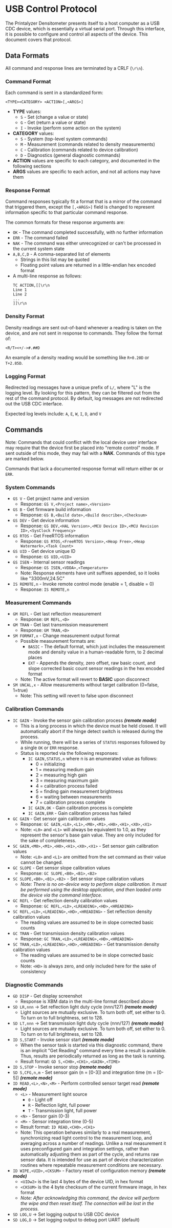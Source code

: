 USB Control Protocol
====================

The Printalyzer Densitometer presents itself to a host computer as a USB CDC
device, which is essentially a virtual serial port. Through this interface,
it is possible to configure and control all aspects of the device.
This document covers that protocol.

## Data Formats

All command and response lines are terminated by a CRLF (`\r\n`).

### Command Format

Each command is sent in a standardized form:

`<TYPE><CATEGORY> <ACTION>[,<ARGS>]`
* **TYPE** values:
  * `S` - Set (change a value or state)
  * `G` - Get (return a value or state)
  * `I` - Invoke (perform some action on the system)
* **CATEGORY** values:
  * `S` - System (top-level system commands)
  * `M` - Measurement (commands related to density measurements)
  * `C` - Calibration (commands related to device calibration)
  * `D` - Diagnostics (general diagnostic commands)
* **ACTION** values are specific to each category, and documented in the following sections
* **ARGS** values are specific to each action, and not all actions may have them

### Response Format

Command responses typically fit a format that is a mirror of the command that
triggered them, except the `[,<ARGS>]` field is changed to represent
information specific to that particular command response.

The common formats for these response arguments are:
* `OK` - The command completed successfully, with no further information
* `ERR` - The command failed
* `NAK` - The command was either unrecognized or can't be processed in the current system state
* `A,B,C,D` - A comma-separated list of elements
  * Strings in this list may be quoted
  * Floating point values are returned in a little-endian hex encoded format
* A multi-line response as follows:
  ```
  TC ACTION,[[\r\n
  Line 1
  Line 2
  ...
  ]]\r\n  
  ```


### Density Format

Density readings are sent out-of-band whenever a reading is taken on the device,
and are not sent in response to commands. They follow the format of:

`<R/T><+/->#.##D`

An example of a density reading would be something like `R+0.20D` or `T+2.85D`.

### Logging Format

Redirected log messages have a unique prefix of `L/`, where "L" is the logging level.
By looking for this pattern, they can be filtered out from the rest of the command
protocol. By default, log messages are not redirected out the USB CDC interface.

Expected log levels include: `A`, `E`, `W`, `I`, `D`, and `V`

## Commands

Note: Commands that could conflict with the local device user interface
may require that the device first be placed into "remote control" mode.
If sent outside of this mode, they may fail with a **NAK**. Commands of
this type are marked below.

Commands that lack a documented response format will return either `OK` or `ERR`.

### System Commands

* `GS V` - Get project name and version
  * Response: `GS V,<Project name>,<Version>`
* `GS B` - Get firmware build information
  * Response: `GS B,<Build date>,<Build describe>,<Checksum>`
* `GS DEV`  - Get device information
  * Response: `GS DEV,<HAL Version>,<MCU Device ID>,<MCU Revision ID>,<SysClock Frequency>`
* `GS RTOS` - Get FreeRTOS information
  * Response: `GS RTOS,<FreeRTOS Version>,<Heap Free>,<Heap Watermark>,<Task Count>`
* `GS UID`  - Get device unique ID
  * Response: `GS UID,<UID>`
* `GS ISEN` - Internal sensor readings
  * Response: `GS ISEN,<VDDA>,<Temperature>`
  * Note: Response elements have unit suffixes appended, so it looks like "3300mV,24.5C"
* `IS REMOTE,n` - Invoke remote control mode (enable = 1, disable = 0)
  * Response: `IS REMOTE,n`

### Measurement Commands

* `GM REFL` - Get last reflection measurement
  * Response: `GM REFL,<D>`
* `GM TRAN` - Get last transmission measurement
  * Response: `GM TRAN,<D>`
* `SM FORMAT,x` - Change measurement output format
  * Possible measurement formats are:
    * `BASIC` - The default format, which just includes the measurement mode
      and density value in a human-readable form, to 2 decimal places
    * `EXT` - Appends the density, zero offset, raw basic count,
      and slope corrected basic count sensor readings in the hex encoded format
  * Note: The active format will revert to **BASIC** upon disconnect
* `SM UNCAL,x` - Allow measurements without target calibration (0=false, 1=true)
  * Note: This setting will revert to false upon disconnect

### Calibration Commands

* `IC GAIN` - Invoke the sensor gain calibration process ***(remote mode)***
  * This is a long process in which the device must be held closed.
    It will automatically abort if the hinge detect switch is released
    during the process.
  * While running, there will be a series of `STATUS` responses followed by
    a single `OK` or `ERR` response.
  * Status is reported via the following responses:
    * `IC GAIN,STATUS,n` where n is an enumerated value as follows:
      * 0 = initializing
      * 1 = measuring medium gain
      * 2 = measuring high gain
      * 3 = measuring maximum gain
      * 4 = calibration process failed
      * 5 = finding gain measurement brightness
      * 6 = waiting between measurements
      * 7 = calibration process complete
    * `IC GAIN,OK` - Gain calibration process is complete
    * `IC GAIN,ERR` - Gain calibration process has failed
* `GC GAIN` - Get sensor gain calibration values
  * Response: `GC GAIN,<L0>,<L1>,<M0>,<M1>,<H0>,<H1>,<X0>,<X1>`
  * Note: `<L0>` and `<L1>` will always be equivalent to 1.0, as they represent
    the sensor's base gain value. They are only included for the sake of completeness.
* `SC GAIN,<M0>,<M1>,<H0>,<H1>,<X0>,<X1>` - Set sensor gain calibration values
  * Note: `<L0>` and `<L1>` are omitted from the set command as their value
    cannot be changed.
* `GC SLOPE` - Get sensor slope calibration values
  * Response: `GC SLOPE,<B0>,<B1>,<B2>`
* `SC SLOPE,<B0>,<B1>,<B2>` - Set sensor slope calibration values
  * _Note: There is no on-device way to perform slope calibration.
    It must be performed using the desktop application, and then
    loaded onto the device via the command interface._
* `GC REFL` - Get reflection density calibration values
  * Response: `GC REFL,<LD>,<LREADING>,<HD>,<HREADING>`
* `SC REFL,<LD>,<LREADING>,<HD>,<HREADING>` - Set reflection density calibration values
  * The reading values are assumed to be in slope corrected basic counts
* `GC TRAN` - Get transmission density calibration values
  * Response: `GC TRAN,<LD>,<LREADING>,<HD>,<HREADING>`
* `SC TRAN,<LD>,<LREADING>,<HD>,<HREADING>` - Get transmission density calibration values
  * The reading values are assumed to be in slope corrected basic counts
  * Note: `<HD>` is always zero, and only included here for the sake of consistency

### Diagnostic Commands

* `GD DISP` - Get display screenshot
  * Response is XBM data in the multi-line format described above
* `SD LR,nnn` -> Set reflection light duty cycle (nnn/127) ***(remote mode)***
  * Light sources are mutually exclusive. To turn both off, set either to 0.
    To turn on to full brightness, set to 128.
* `SD LT,nnn` -> Set transmission light duty cycle (nnn/127) ***(remote mode)***
  * Light sources are mutually exclusive. To turn both off, set either to 0.
    To turn on to full brightness, set to 128.
* `ID S,START` - Invoke sensor start ***(remote mode)***
  * When the sensor task is started via this diagnostic command, there is an
    implicit "Get Reading" command every time a result is available. Thus,
    results are periodically returned as long as the task is running.
  * Result format: `GD S,<CH0>,<CH1>,<GAIN>,<TIME>`
* `ID S,STOP` - Invoke sensor stop ***(remote mode)***
* `SD S,CFG,n,m` - Set sensor gain (n = [0-3]) and integration time (m = [0-5]) ***(remote mode)***
* `ID READ,<L>,<N>,<M>` - Perform controlled sensor target read ***(remote mode)***
  * `<L>` - Measurement light source
    * `0` - Light off
    * `R` - Reflection light, full power
    * `T` - Transmission light, full power
  * `<N>` - Sensor gain (0-3)
  * `<M>` - Sensor integration time (0-5)
  * Result format: `ID READ,<CH0>,<CH1>`
  * Note: This operation behaves similarly to a real measurement, synchronizing
    read light control to the measurement loop, and averaging across a number
    of readings. Unlike a real measurement it uses preconfigured gain and
    integration settings, rather than automatically adjusting them as part
    of the cycle, and returns raw sensor data. It is intended for use as part of
    device characterization routines where repeatable measurement conditions
    are necessary.
* `ID WIPE,<UID>,<CKSUM>` - Factory reset of configuration memory ***(remote mode)***
  * `<UIDw2>` is the last 4 bytes of the device UID, in hex format
  * `<CKSUM>` is the 4 byte checksum of the current firmware image, in hex format
  * _Note: After acknowledging this command, the device will perform the wipe
    and then reset itself. The connection will be lost in the process._
* `SD LOG,U` -> Set logging output to USB CDC device
* `SD LOG,D` -> Set logging output to debug port UART (default)
